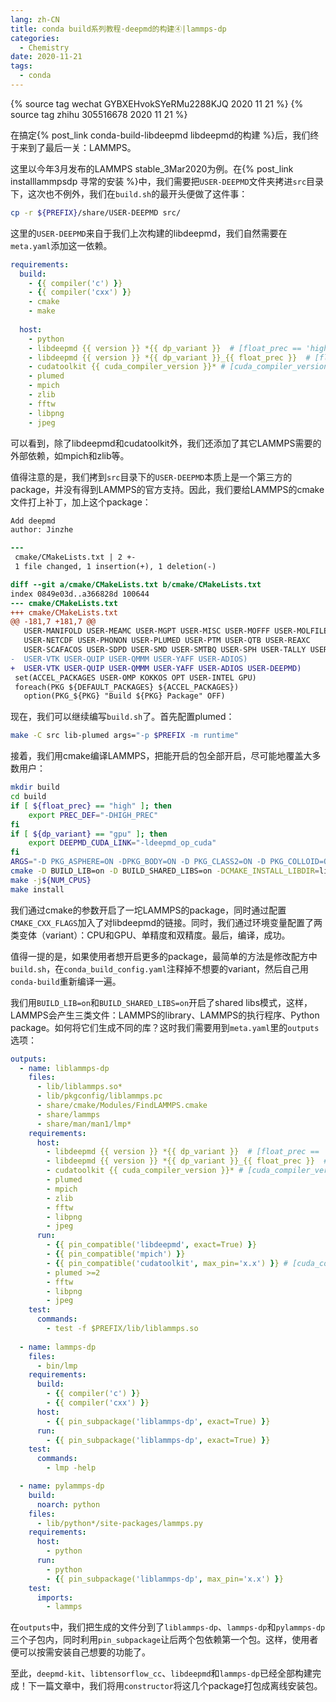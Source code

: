 ```yaml
---
lang: zh-CN
title: conda build系列教程·deepmd的构建④|lammps-dp
categories:
  - Chemistry
date: 2020-11-21
tags:
  - conda
---
```

{% source tag wechat GYBXEHvokSYeRMu2288KJQ 2020 11 21 %}
{% source tag zhihu 305516678 2020 11 21 %}

在搞定{% post_link conda-build-libdeepmd libdeepmd的构建 %}后，我们终于来到了最后一关：LAMMPS。

这里以今年3月发布的LAMMPS stable_3Mar2020为例。<!--more-->在{% post_link installlammpsdp 寻常的安装 %}中，我们需要把`USER-DEEPMD`文件夹拷进`src`目录下，这次也不例外，我们在`build.sh`的最开头便做了这件事：

```sh build.sh
cp -r ${PREFIX}/share/USER-DEEPMD src/
```

这里的`USER-DEEPMD`来自于我们上次构建的libdeepmd，我们自然需要在`meta.yaml`添加这一依赖。

```yaml meta.yaml
requirements:
  build:
    - {{ compiler('c') }}
    - {{ compiler('cxx') }}
    - cmake
    - make
  
  host:
    - python
    - libdeepmd {{ version }} *{{ dp_variant }}  # [float_prec == 'high']
    - libdeepmd {{ version }} *{{ dp_variant }}_{{ float_prec }}  # [float_prec != 'high'] 
    - cudatoolkit {{ cuda_compiler_version }}* # [cuda_compiler_version != 'None']
    - plumed
    - mpich
    - zlib
    - fftw
    - libpng
    - jpeg
```

可以看到，除了libdeepmd和cudatoolkit外，我们还添加了其它LAMMPS需要的外部依赖，如mpich和zlib等。

值得注意的是，我们拷到`src`目录下的`USER-DEEPMD`本质上是一个第三方的package，并没有得到LAMMPS的官方支持。因此，我们要给LAMMPS的cmake文件打上补丁，加上这个package：
```diff deepmd.patch
Add deepmd
author: Jinzhe

---
 cmake/CMakeLists.txt | 2 +-
 1 file changed, 1 insertion(+), 1 deletion(-)

diff --git a/cmake/CMakeLists.txt b/cmake/CMakeLists.txt
index 0849e03d..a366828d 100644
--- cmake/CMakeLists.txt
+++ cmake/CMakeLists.txt
@@ -181,7 +181,7 @@
   USER-MANIFOLD USER-MEAMC USER-MGPT USER-MISC USER-MOFFF USER-MOLFILE
   USER-NETCDF USER-PHONON USER-PLUMED USER-PTM USER-QTB USER-REAXC
   USER-SCAFACOS USER-SDPD USER-SMD USER-SMTBQ USER-SPH USER-TALLY USER-UEF
-  USER-VTK USER-QUIP USER-QMMM USER-YAFF USER-ADIOS)
+  USER-VTK USER-QUIP USER-QMMM USER-YAFF USER-ADIOS USER-DEEPMD)
 set(ACCEL_PACKAGES USER-OMP KOKKOS OPT USER-INTEL GPU)
 foreach(PKG ${DEFAULT_PACKAGES} ${ACCEL_PACKAGES})
   option(PKG_${PKG} "Build ${PKG} Package" OFF)
```

现在，我们可以继续编写`build.sh`了。首先配置plumed：

```sh
make -C src lib-plumed args="-p $PREFIX -m runtime"
```

接着，我们用cmake编译LAMMPS，把能开启的包全部开启，尽可能地覆盖大多数用户：
```sh
mkdir build
cd build
if [ ${float_prec} == "high" ]; then
    export PREC_DEF="-DHIGH_PREC"
fi
if [ ${dp_variant} == "gpu" ]; then
    export DEEPMD_CUDA_LINK="-ldeepmd_op_cuda"
fi
ARGS="-D PKG_ASPHERE=ON -DPKG_BODY=ON -D PKG_CLASS2=ON -D PKG_COLLOID=ON -D PKG_COMPRESS=OFF -D PKG_CORESHELL=ON -D PKG_DIPOLE=ON -D PKG_GRANULAR=ON -D PKG_KSPACE=ON -D PKG_MANYBODY=ON -D PKG_MC=ON -D PKG_MEAM=ON -D PKG_MISC=ON -D PKG_MOLECULE=ON -D PKG_PERI=ON -D PKG_REPLICA=ON -D PKG_RIGID=ON -D PKG_SHOCK=ON -D PKG_SNAP=ON -D PKG_SRD=ON -D PKG_OPT=ON -D PKG_KIM=OFF -D PKG_GPU=OFF -D PKG_KOKKOS=OFF -D PKG_MPIIO=OFF -D PKG_MSCG=OFF -D PKG_LATTE=OFF -D PKG_USER-MEAMC=ON -D PKG_USER-PHONON=ON -D PKG_USER-REAXC=ON -D WITH_GZIP=ON -D PKG_USER-MISC=ON -D PKG_USER-COLVARS=ON -D PKG_USER-PLUMED=yes -D PLUMED_MODE=runtime"
cmake -D BUILD_LIB=on -D BUILD_SHARED_LIBS=on -DCMAKE_INSTALL_LIBDIR=lib $ARGS -D PKG_USER-DEEPMD=ON -D FFT=FFTW3 -D CMAKE_INSTALL_PREFIX=${PREFIX} -D CMAKE_CXX_FLAGS="${PREC_DEF} -I${PREFIX}/include -I${PREFIX}/include/deepmd -L${PREFIX}/lib -Wl,--no-as-needed -lrt -ldeepmd_op ${DEEPMD_CUDA_LINK} -ldeepmd -ltensorflow_cc -ltensorflow_framework -Wl,-rpath=${PREFIX}/lib" ../cmake
make -j${NUM_CPUS}
make install
```

我们通过cmake的参数开启了一坨LAMMPS的package，同时通过配置`CMAKE_CXX_FLAGS`加入了对libdeepmd的链接。同时，我们通过环境变量配置了两类变体（variant）：CPU和GPU、单精度和双精度。最后，编译，成功。

值得一提的是，如果使用者想开启更多的package，最简单的方法是修改配方中`build.sh`，在`conda_build_config.yaml`注释掉不想要的variant，然后自己用`conda-build`重新编译一遍。

我们用`BUILD_LIB=on`和`BUILD_SHARED_LIBS=on`开启了shared libs模式，这样，LAMMPS会产生三类文件：LAMMPS的library、LAMMPS的执行程序、Python package。如何将它们生成不同的库？这时我们需要用到`meta.yaml`里的`outputs`选项：
```yaml
outputs:
  - name: liblammps-dp
    files:
      - lib/liblammps.so*
      - lib/pkgconfig/liblammps.pc
      - share/cmake/Modules/FindLAMMPS.cmake
      - share/lammps
      - share/man/man1/lmp*
    requirements:
      host:
        - libdeepmd {{ version }} *{{ dp_variant }}  # [float_prec == 'high']
        - libdeepmd {{ version }} *{{ dp_variant }}_{{ float_prec }}  # [float_prec != 'high'] 
        - cudatoolkit {{ cuda_compiler_version }}* # [cuda_compiler_version != 'None']
        - plumed
        - mpich
        - zlib
        - fftw
        - libpng
        - jpeg
      run:
        - {{ pin_compatible('libdeepmd', exact=True) }}
        - {{ pin_compatible('mpich') }}
        - {{ pin_compatible('cudatoolkit', max_pin='x.x') }} # [cuda_compiler_version != 'None']
        - plumed >=2
        - fftw
        - libpng
        - jpeg
    test:
      commands:
        - test -f $PREFIX/lib/liblammps.so
      
  - name: lammps-dp
    files:
      - bin/lmp
    requirements:
      build:
        - {{ compiler('c') }}
        - {{ compiler('cxx') }}
      host:
        - {{ pin_subpackage('liblammps-dp', exact=True) }}
      run:
        - {{ pin_subpackage('liblammps-dp', exact=True) }}
    test:
      commands: 
        - lmp -help

  - name: pylammps-dp
    build:
      noarch: python
    files:
      - lib/python*/site-packages/lammps.py
    requirements:
      host:
        - python
      run:
        - python
        - {{ pin_subpackage('liblammps-dp', max_pin='x.x') }}
    test:
      imports:
        - lammps
```

在`outputs`中，我们把生成的文件分到了`liblammps-dp`、`lammps-dp`和`pylammps-dp`三个子包内，同时利用`pin_subpackage`让后两个包依赖第一个包。这样，使用者便可以按需安装自己想要的功能了。

至此，`deepmd-kit`、`libtensorflow_cc`、`libdeepmd`和`lammps-dp`已经全部构建完成！下一篇文章中，我们将用`constructor`将这几个package打包成离线安装包。